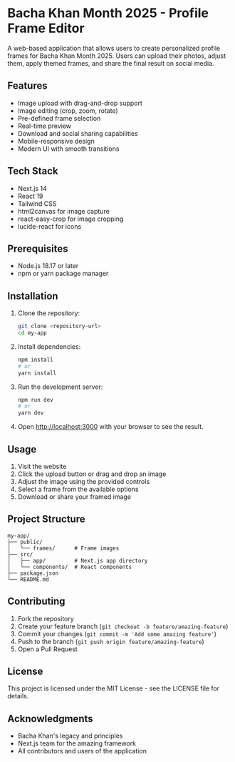 # Bacha Khan Month 2025 - Profile Frame Editor

A web-based application that allows users to create personalized profile frames for Bacha Khan Month 2025. Users can upload their photos, adjust them, apply themed frames, and share the final result on social media.

## Features

- Image upload with drag-and-drop support
- Image editing (crop, zoom, rotate)
- Pre-defined frame selection
- Real-time preview
- Download and social sharing capabilities
- Mobile-responsive design
- Modern UI with smooth transitions

## Tech Stack

- Next.js 14
- React 19
- Tailwind CSS
- html2canvas for image capture
- react-easy-crop for image cropping
- lucide-react for icons

## Prerequisites

- Node.js 18.17 or later
- npm or yarn package manager

## Installation

1. Clone the repository:
   ```bash
   git clone <repository-url>
   cd my-app
   ```

2. Install dependencies:
   ```bash
   npm install
   # or
   yarn install
   ```

3. Run the development server:
   ```bash
   npm run dev
   # or
   yarn dev
   ```

4. Open [http://localhost:3000](http://localhost:3000) with your browser to see the result.

## Usage

1. Visit the website
2. Click the upload button or drag and drop an image
3. Adjust the image using the provided controls
4. Select a frame from the available options
5. Download or share your framed image

## Project Structure

```
my-app/
├── public/
│   └── frames/      # Frame images
├── src/
│   ├── app/         # Next.js app directory
│   └── components/  # React components
├── package.json
└── README.md
```

## Contributing

1. Fork the repository
2. Create your feature branch (`git checkout -b feature/amazing-feature`)
3. Commit your changes (`git commit -m 'Add some amazing feature'`)
4. Push to the branch (`git push origin feature/amazing-feature`)
5. Open a Pull Request

## License

This project is licensed under the MIT License - see the LICENSE file for details.

## Acknowledgments

- Bacha Khan's legacy and principles
- Next.js team for the amazing framework
- All contributors and users of the application
